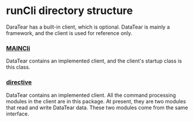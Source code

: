 # runCli directory structure
DaraTear has a built-in client, which is optional. DataTear is mainly a framework, and the client is used for reference only.

### [MAINCli](https://github.com/BeardedManZhao/dataTear/blob/core/src_code/src/main/java/zhao/runCli/MAINCli.java)
DataTear contains an implemented client, and the client's startup class is this class.

### [directive](https://github.com/BeardedManZhao/dataTear/tree/core/src_code/src/main/java/zhao/runCli/directive)
DataTear contains an implemented client. All the command processing modules in the client are in this package. At present, they are two modules that read and write DataTear data. These two modules come from the same interface.
